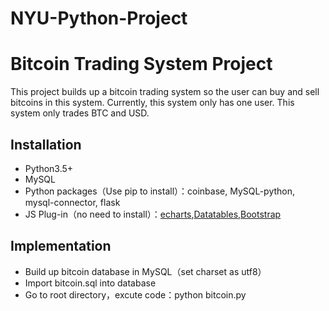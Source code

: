 # NYU-Python-Project
# Bitcoin Trading System Project

This project builds up a bitcoin trading system so the user can buy and sell bitcoins in this system. Currently, this system only has one user. This system only trades BTC and USD.

## Installation

- Python3.5+
- MySQL
- Python packages（Use pip to install）：coinbase, MySQL-python, mysql-connector, flask
- JS Plug-in（no need to install）：[echarts](http://echarts.baidu.com/echarts2/doc/example.html),[Datatables](https://datatables.net/),[Bootstrap](http://getbootstrap.com/)

## Implementation

- Build up bitcoin database in MySQL（set charset as utf8）
- Import bitcoin.sql into database
- Go to root directory，excute code：python bitcoin.py

